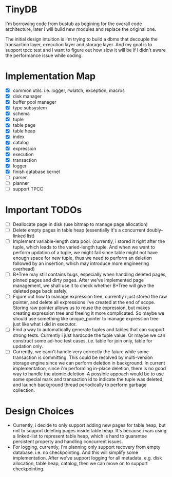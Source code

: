 # TinyDB

I'm borrowing code from bustub as begining for the overall code architecture, later i will build new modules and replace the original one.

The initial design intuition is i'm trying to build a dbms that decouple the transaction layer, execution layer and storage layer. And my goal is to support tpcc test and i want to figure out how slow it will be if i didn't aware the performance issue while coding.

# Implementation Map

- [x] common utils. i.e. logger, rwlatch, exception, macros
- [x] disk manager
- [x] buffer pool manager
- [x] type subsystem
- [x] schema
- [x] tuple
- [x] table page
- [x] table heap
- [x] index
- [x] catalog
- [x] expression
- [x] execution
- [x] transaction
- [x] logger
- [x] finish database kernel
- [ ] parser
- [ ] planner
- [ ] support TPCC

# Important TODOs

- [ ] Deallocate page in disk (use bitmap to manage page allocation)
- [ ] Delete empty pages in table heap (essentially it's a concurrent doubly-linked list)
- [ ] Implement variable-length data pool. (currently, i stored it right after the tuple, which leads to the varied-length tuple. And when we want to perform updation of a tuple, we might fail since table might not have enough space for new tuple, thus we need to perform an deletion followed by an insertion, which may introduce more engineering overhead)
- [ ] B+Tree may still contains bugs, especially when handling deleted pages, pinned pages and dirty pages. After we've implemented page management, we shall use it to check whether B+Tree will give the deleted page back safely.
- [ ] Figure out how to manage expression tree, currently i just stored the raw pointer, and delete all expressions i've created at the end of scope. Storing raw pointer allows us to reuse the expression, but makes creating expression tree and freeing it more complicated. So maybe we should use something like unique_pointer to manage expression tree just like what i did in executor.
- [ ] Find a way to automatically generate tuples and tables that can support strong tests. Currently i just hardcode the tuple value. Or maybe we can construct some ad-hoc test cases, i.e. table for join only, table for updation only.
- [ ] Currently, we cann't handle very correctly the faiure while some transaction is committing. This could be resolved by multi-version storage engine since we can perform deletion in background. In current implementation, since i'm performing in-place deletion, there is no good way to handle the atomic deletion. A possible appoach would be to use some special mark and transaction id to indicate the tuple was deleted, and launch background thread periodically to perform garbage collection.

# Design Choices

* Currently, i decide to only support adding new pages for table heap, but not to support deleting pages inside table heap. It's because i was using a linked-list to represent table heap, which is hard to guarantee persistent property and handling concurrent issues.
* For logging, currently, i'm planning only support recovery from empty database. i.e. no checkpointing. And this will simplify some implementation. After we've support logging for all metadata, e.g. disk allocation, table heap, catalog, then we can move on to support checkpointing.